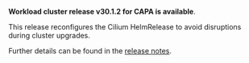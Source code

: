 **Workload cluster release v30.1.2 for CAPA is available**.

This release reconfigures the Cilium HelmRelease to avoid disruptions during cluster upgrades.

Further details can be found in the [release notes](https://docs.giantswarm.io/changes/workload-cluster-releases-capa/releases/aws-30.1.2).
